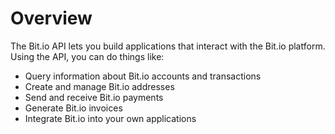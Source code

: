 # Overview

The Bit.io API lets you build applications that interact with the Bit.io platform. Using the API, you can do things like:

- Query information about Bit.io accounts and transactions
- Create and manage Bit.io addresses
- Send and receive Bit.io payments
- Generate Bit.io invoices
- Integrate Bit.io into your own applications
